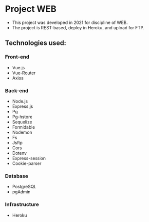 # Project WEB

- This project was developed in 2021 for discipline of WEB.
- The project is REST-based, deploy in Heroku, and upload for FTP.

## Technologies used: 

### Front-end
- Vue.js
- Vue-Router
- Axios

### Back-end 
- Node.js
- Express.js
- Pg
- Pg-hstore
- Sequelize
- Formidable
- Nodemon
- Fs
- Jsftp
- Cors
- Dotenv
- Express-session
- Cookie-parser
### Database
- PostgreSQL
- pgAdmin
### Infrastructure
- Heroku
    

